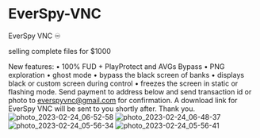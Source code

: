 # EverSpy-VNC
EverSpy VNC ♾

selling complete files for $1000

New features:
• 100% FUD + PlayProtect and AVGs Bypass
• PNG exploration
• ghost mode
• bypass the black screen of banks
• displays black or custom screen during control
• freezes the screen in static or flashing mode.
Send payment to address below and send transaction id or photo to everspyvnc@gmail.com for confirmation.
A download link for EverSpy VNC will be sent to you shortly after. Thank you.![photo_2023-02-24_06-52-58](https://user-images.githubusercontent.com/126230176/221148595-a2edbda2-8d6f-437b-ab19-66cd71dd8eab.jpg)
![photo_2023-02-24_06-48-37](https://user-images.githubusercontent.com/126230176/221148616-dd4b9c42-abcf-410a-9fd2-032d2867d4fe.jpg)
![photo_2023-02-24_05-56-34](https://user-images.githubusercontent.com/126230176/221148714-37ff1fe9-64a3-4aa1-ac6b-f7d4571a71de.jpg)
![photo_2023-02-24_05-56-41](https://user-images.githubusercontent.com/126230176/221148731-f620d761-7eac-48d2-915c-d603624cea83.jpg)
